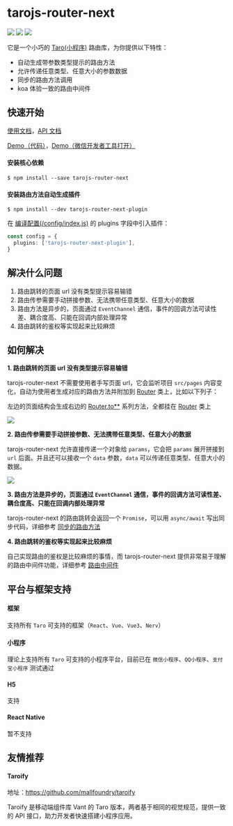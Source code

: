 # tarojs-router-next

[![](https://img.shields.io/npm/v/tarojs-router-next.svg?style=flat-square)](https://www.npmjs.com/package/tarojs-router-next)
[![](https://img.shields.io/npm/l/tarojs-router-next.svg?style=flat-square)](https://www.npmjs.com/package/tarojs-router-next)
[![](https://img.shields.io/npm/dt/tarojs-router-next.svg?style=flat-square)](https://www.npmjs.com/package/tarojs-router-next)

它是一个小巧的 [Taro(小程序)](https://taro-docs.jd.com/taro/docs/README/index.html) 路由库，为你提供以下特性：

- 自动生成带参数类型提示的路由方法
- 允许传递任意类型、任意大小的参数数据
- 同步的路由方法调用
- koa 体验一致的路由中间件

## 快速开始

[使用文档](http://lblblib.gitee.io/tarojs-router-next/guide/quike/start)，[API 文档](http://lblblib.gitee.io/tarojs-router-next/api/router)

[Demo（代码）](https://github.com/lblblong/tarojs-router-next/tree/master/examples)，[Demo（微信开发者工具打开）](https://developers.weixin.qq.com/s/2CcFkJmo7Dpb)

#### 安装核心依赖

```shell
$ npm install --save tarojs-router-next
```

#### 安装路由方法自动生成插件

```shell
$ npm install --dev tarojs-router-next-plugin
```

在 [编译配置(/config/index.js)](https://taro-docs.jd.com/taro/docs/config-detail/#plugins) 的 plugins 字段中引入插件：

```typescript
const config = {
  plugins: ['tarojs-router-next-plugin'],
}
```

## 解决什么问题

1. 路由跳转的页面 url 没有类型提示容易输错
2. 路由传参需要手动拼接参数、无法携带任意类型、任意大小的数据
3. 路由方法是异步的，页面通过 `EventChannel` 通信，事件的回调方法可读性差、耦合度高、只能在回调内部处理异常
4. 路由跳转的鉴权等实现起来比较麻烦

## 如何解决

**1. 路由跳转的页面 url 没有类型提示容易输错**

tarojs-router-next 不需要使用者手写页面 url，它会监听项目 `src/pages` 内容变化，自动为使用者生成对应的路由方法并附加到 [Router](http://lblblib.gitee.io/tarojs-router-next/api/router) 类上，比如以下列子：

左边的页面结构会生成右边的 [Router.to\*\*](http://lblblib.gitee.io/tarojs-router-next/api/router#to-options-) 系列方法，全都挂在 [Router](http://lblblib.gitee.io/tarojs-router-next/api/router) 类上

![](http://lblblib.gitee.io/tarojs-router-next/images/code1.png)

**2. 路由传参需要手动拼接参数、无法携带任意类型、任意大小的数据**

tarojs-router-next 允许直接传递一个对象给 `params`，它会把 `params` 展开拼接到 `url` 后面。并且还可以接收一个 `data` 参数，`data` 可以传递任意类型、任意大小的数据。

![](http://lblblib.gitee.io/tarojs-router-next/images/code2.gif)

**3. 路由方法是异步的，页面通过 `EventChannel` 通信，事件的回调方法可读性差、耦合度高、只能在回调内部处理异常**

tarojs-router-next 的路由跳转会返回一个 `Promise`，可以用 `async/await` 写出同步代码，详细参考 [同步的路由方法](http://lblblib.gitee.io/tarojs-router-next/guide/quike/sync-router)

**4. 路由跳转的鉴权等实现起来比较麻烦**

自己实现路由的鉴权是比较麻烦的事情，而 tarojs-router-next 提供非常易于理解的路由中间件功能，详细参考 [路由中间件](http://lblblib.gitee.io/tarojs-router-next/guide/quike/middleware)

## 平台与框架支持

#### 框架

支持所有 `Taro` 可支持的框架（`React`、`Vue`、`Vue3`、`Nerv`）

#### 小程序

理论上支持所有 `Taro` 可支持的小程序平台，目前已在 `微信小程序`、`QQ小程序`、`支付宝小程序` 测试通过

#### H5

支持

#### React Native

暂不支持

## 友情推荐

#### Taroify

地址：https://github.com/mallfoundry/taroify

Taroify 是移动端组件库 Vant 的 Taro 版本，两者基于相同的视觉规范，提供一致的 API 接口，助力开发者快速搭建小程序应用。

